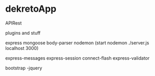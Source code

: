 # dekretoApp
APIRest

plugins and stuff

express
mongoose
body-parser
nodemon (start nodemon ./server.js localhost 3000)

express-messages
express-session
connect-flash
express-validator

bootstrap
-jquery
